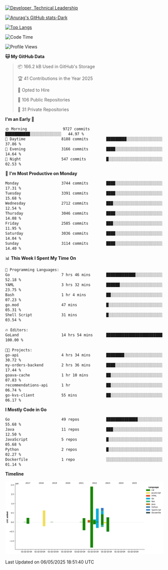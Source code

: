 <div>
  <a href="https://www.linkedin.com/in/arielpineiro/" target="_blank" rel="nofollow noopener noreferrer">
    <img src="https://img.shields.io/badge/-LinkedIn-%230077B5?style=for-the-badge&logo=linkedin&logoColor=white" alt="Developer, Technical Leadership" title="Ariel Piñeiro">
  </a>
</div>

[![Anurag's GitHub stats-Dark](https://github-readme-stats.vercel.app/api?username=arielsrv&show_icons=true&theme=dark#gh-dark-mode-only)](https://github.com/anuraghazra/github-readme-stats#gh-dark-mode-only)

[![Top Langs](https://github-readme-stats.vercel.app/api/top-langs/?username=arielsrv&layout=compact&langs_count=10&theme=dark#gh-dark-mode-only)](https://github.com/anuraghazra/github-readme-stats&theme=dark#gh-dark-mode-only)

<!--START_SECTION:waka-->
![Code Time](http://img.shields.io/badge/Code%20Time-1%2C244%20hrs%2034%20mins-blue)

![Profile Views](http://img.shields.io/badge/Profile%20Views-1-blue)

**🐱 My GitHub Data** 

> 📦 166.2 kB Used in GitHub's Storage 
 > 
> 🏆 41 Contributions in the Year 2025
 > 
> 💼 Opted to Hire
 > 
> 📜 106 Public Repositories 
 > 
> 🔑 31 Private Repositories 
 > 
**I'm an Early 🐤** 

```text
🌞 Morning                9727 commits        ███████████░░░░░░░░░░░░░░   44.97 % 
🌆 Daytime                8188 commits        █████████░░░░░░░░░░░░░░░░   37.86 % 
🌃 Evening                3166 commits        ████░░░░░░░░░░░░░░░░░░░░░   14.64 % 
🌙 Night                  547 commits         █░░░░░░░░░░░░░░░░░░░░░░░░   02.53 % 
```
📅 **I'm Most Productive on Monday** 

```text
Monday                   3744 commits        ████░░░░░░░░░░░░░░░░░░░░░   17.31 % 
Tuesday                  3391 commits        ████░░░░░░░░░░░░░░░░░░░░░   15.68 % 
Wednesday                2712 commits        ███░░░░░░░░░░░░░░░░░░░░░░   12.54 % 
Thursday                 3046 commits        ████░░░░░░░░░░░░░░░░░░░░░   14.08 % 
Friday                   2585 commits        ███░░░░░░░░░░░░░░░░░░░░░░   11.95 % 
Saturday                 3036 commits        ████░░░░░░░░░░░░░░░░░░░░░   14.04 % 
Sunday                   3114 commits        ████░░░░░░░░░░░░░░░░░░░░░   14.40 % 
```


📊 **This Week I Spent My Time On** 

```text
💬 Programming Languages: 
Go                       7 hrs 46 mins       █████████████░░░░░░░░░░░░   52.18 % 
YAML                     3 hrs 32 mins       ██████░░░░░░░░░░░░░░░░░░░   23.75 % 
Bash                     1 hr 4 mins         ██░░░░░░░░░░░░░░░░░░░░░░░   07.23 % 
go.mod                   47 mins             █░░░░░░░░░░░░░░░░░░░░░░░░   05.31 % 
Shell Script             31 mins             █░░░░░░░░░░░░░░░░░░░░░░░░   03.54 % 

🔥 Editors: 
GoLand                   14 hrs 54 mins      █████████████████████████   100.00 % 

🐱‍💻 Projects: 
go-api                   4 hrs 34 mins       ████████░░░░░░░░░░░░░░░░░   30.72 % 
my-orders-backend        2 hrs 36 mins       ████░░░░░░░░░░░░░░░░░░░░░   17.44 % 
goava-cache              1 hr 10 mins        ██░░░░░░░░░░░░░░░░░░░░░░░   07.83 % 
recommendations-api      1 hr                ██░░░░░░░░░░░░░░░░░░░░░░░   06.74 % 
go-kvs-client            55 mins             ██░░░░░░░░░░░░░░░░░░░░░░░   06.17 % 
```

**I Mostly Code in Go** 

```text
Go                       49 repos            ██████████████░░░░░░░░░░░   55.68 % 
Java                     11 repos            ███░░░░░░░░░░░░░░░░░░░░░░   12.50 % 
JavaScript               5 repos             █░░░░░░░░░░░░░░░░░░░░░░░░   05.68 % 
Python                   2 repos             █░░░░░░░░░░░░░░░░░░░░░░░░   02.27 % 
Dockerfile               1 repo              ░░░░░░░░░░░░░░░░░░░░░░░░░   01.14 % 
```



**Timeline**

![Lines of Code chart](https://raw.githubusercontent.com/arielsrv/arielsrv/main/assets/bar_graph.png)


 Last Updated on 06/05/2025 18:51:40 UTC
<!--END_SECTION:waka-->
